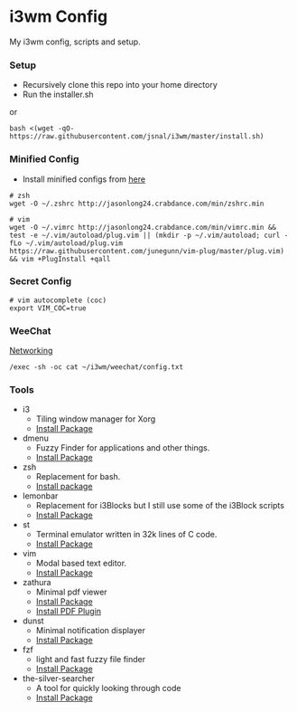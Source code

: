 # i3wm Config

 My i3wm config, scripts and setup.

### Setup
- Recursively clone this repo into your home directory
- Run the installer.sh

or

```
bash <(wget -qO- https://raw.githubusercontent.com/jsnal/i3wm/master/install.sh)
```

### Minified Config

- Install minified configs from [here](http://jasonlong24.crabdance.com/min/)

```
# zsh
wget -O ~/.zshrc http://jasonlong24.crabdance.com/min/zshrc.min

# vim
wget -O ~/.vimrc http://jasonlong24.crabdance.com/min/vimrc.min && test -e ~/.vim/autoload/plug.vim || (mkdir -p ~/.vim/autoload; curl -fLo ~/.vim/autoload/plug.vim https://raw.githubusercontent.com/junegunn/vim-plug/master/plug.vim) && vim +PlugInstall +qall
```

### Secret Config

```
# vim autocomplete (coc)
export VIM_COC=true
```

### WeeChat

[Networking](http://jasonlong24.crabdance.com/paste/build/view/qAofhxJq.txt.html)

```
/exec -sh -oc cat ~/i3wm/weechat/config.txt
```

### Tools
- i3
    - Tiling window manager for Xorg
    - [Install Package](https://github.com/i3/i3)
- dmenu
    - Fuzzy Finder for applications and other things.
    - [Install Package](https://git.suckless.org/dmenu/)
- zsh
    - Replacement for bash.
    - [Install package](https://www.archlinux.org/packages/extra/x86_64/zsh/)
- lemonbar
    - Replacement for i3Blocks but I still use some of the i3Block scripts
    - [Install Package](https://github.com/jaagr/polybar)
- st
    - Terminal emulator written in 32k lines of C code.
    - [Install Package](https://git.suckless.org/st/)
- vim
    - Modal based text editor.
    - [Install Package](https://github.com/vim/vim)
- zathura
    - Minimal pdf viewer
    - [Install Package](https://www.archlinux.org/packages/community/x86_64/zathura/)
    - [Install PDF Plugin](https://www.archlinux.org/packages/community/x86_64/zathura-pdf-mupdf/)
- dunst
    - Minimal notification displayer
    - [Install Package](https://www.archlinux.org/packages/community/x86_64/dunst/)
- fzf
    - light and fast fuzzy file finder
    - [Install Package](https://www.archlinux.org/packages/community/x86_64/dunst/)
- the-silver-searcher
    - A tool for quickly looking through code
    - [Install Package](https://www.archlinux.org/packages/community/x86_64/the_silver_searcher/)
